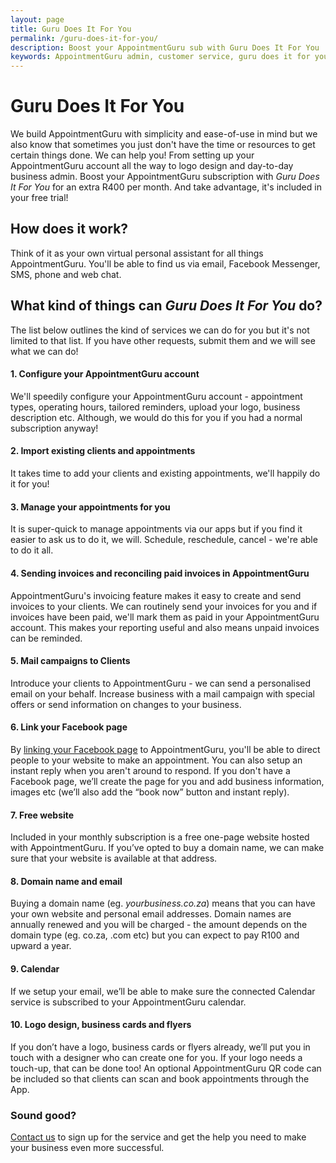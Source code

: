 ```yaml
---
layout: page
title: Guru Does It For You
permalink: /guru-does-it-for-you/
description: Boost your AppointmentGuru sub with Guru Does It For You
keywords: AppointmentGuru admin, customer service, guru does it for you, virtual assistant
---
```

# Guru Does It For You

We build AppointmentGuru with simplicity and ease-of-use in mind but we also know that sometimes you just don't have the time or resources to get certain things done. We can help you! From setting up your AppointmentGuru account all the way to logo design and day-to-day business admin. Boost your AppointmentGuru subscription with *Guru Does It For You* for an extra R400 per month. And take advantage, it's included in your free trial!

## How does it work?

Think of it as your own virtual personal assistant for all things AppointmentGuru. You'll be able to find us via email, Facebook Messenger, SMS, phone and web chat.

## What kind of things can *Guru Does It For You* do?

The list below outlines the kind of services we can do for you but it's not limited to that list. If you have other requests, submit them and we will see what we can do!

#### 1. Configure your AppointmentGuru account

We'll speedily configure your AppointmentGuru account - appointment types, operating hours, tailored reminders, upload your logo, business description etc. Although, we would do this for you if you had a normal subscription anyway!

#### 2. Import existing clients and appointments

It takes time to add your clients and existing appointments, we'll happily do it for you!

#### 3. Manage your appointments for you

It is super-quick to manage appointments via our apps but if you find it easier to ask us to do it, we will. Schedule, reschedule, cancel - we're able to do it all.

#### 4. Sending invoices and reconciling paid invoices in AppointmentGuru

AppointmentGuru's invoicing feature makes it easy to create and send invoices to your clients. We can routinely send your invoices for you and if invoices have been paid, we'll mark them as paid in your AppointmentGuru account. This makes your reporting useful and also means unpaid invoices can be reminded.

#### 5. Mail campaigns to Clients

Introduce your clients to AppointmentGuru - we can send a personalised email on your behalf. Increase business with a mail campaign with special offers or send information on changes to your business.

#### 6. Link your Facebook page

By [linking your Facebook page](/help/linking-facebook/) to AppointmentGuru, you'll be able to direct people to your website to make an appointment. You can also setup an instant reply when you aren't around to respond. If you don't have a Facebook page, we’ll create the page for you and add business information, images etc (we’ll also add the “book now” button and instant reply).

#### 7. Free website

Included in your monthly subscription is a free one-page website hosted with AppointmentGuru. If you’ve opted to buy a domain name, we can make sure that your website is available at that address.

#### 8. Domain name and email

Buying a domain name (eg. *yourbusiness.co.za*) means that you can have your own website and personal email addresses. Domain names are annually renewed and you will be charged - the amount depends on the domain type (eg. co.za, .com etc) but you can expect to pay R100 and upward a year.

#### 9. Calendar

If we setup your email, we’ll be able to make sure the connected Calendar service is subscribed to your AppointmentGuru calendar.

#### 10. Logo design, business cards and flyers

If you don’t have a logo, business cards or flyers already, we’ll put you in touch with a designer who can create one for you. If your logo needs a touch-up, that can be done too! An optional AppointmentGuru QR code can be included so that clients can scan and book appointments through the App.

### Sound good?

[Contact us](mailto:support@appointmentguru.co) to sign up for the service and get the help you need to make your business even more successful.
